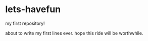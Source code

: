 # lets-havefun
my first repository!

about to write my first lines ever. hope this ride will be worthwhile.  
